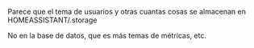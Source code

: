 Parece que el tema de usuarios y otras cuantas cosas se almacenan en
HOMEASSISTANT/.storage

No en la base de datos, que es más temas de métricas, etc.
